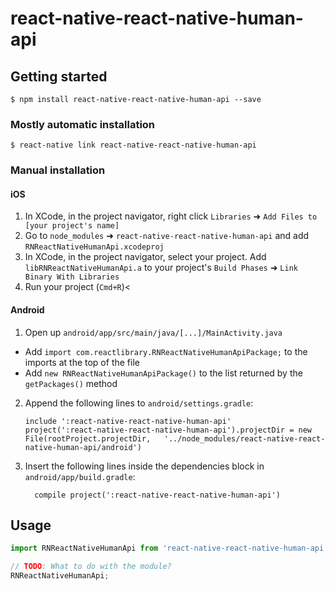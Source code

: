 
# react-native-react-native-human-api

## Getting started

`$ npm install react-native-react-native-human-api --save`

### Mostly automatic installation

`$ react-native link react-native-react-native-human-api`

### Manual installation


#### iOS

1. In XCode, in the project navigator, right click `Libraries` ➜ `Add Files to [your project's name]`
2. Go to `node_modules` ➜ `react-native-react-native-human-api` and add `RNReactNativeHumanApi.xcodeproj`
3. In XCode, in the project navigator, select your project. Add `libRNReactNativeHumanApi.a` to your project's `Build Phases` ➜ `Link Binary With Libraries`
4. Run your project (`Cmd+R`)<

#### Android

1. Open up `android/app/src/main/java/[...]/MainActivity.java`
  - Add `import com.reactlibrary.RNReactNativeHumanApiPackage;` to the imports at the top of the file
  - Add `new RNReactNativeHumanApiPackage()` to the list returned by the `getPackages()` method
2. Append the following lines to `android/settings.gradle`:
  	```
  	include ':react-native-react-native-human-api'
  	project(':react-native-react-native-human-api').projectDir = new File(rootProject.projectDir, 	'../node_modules/react-native-react-native-human-api/android')
  	```
3. Insert the following lines inside the dependencies block in `android/app/build.gradle`:
  	```
      compile project(':react-native-react-native-human-api')
  	```

## Usage
```javascript
import RNReactNativeHumanApi from 'react-native-react-native-human-api';

// TODO: What to do with the module?
RNReactNativeHumanApi;
```
  